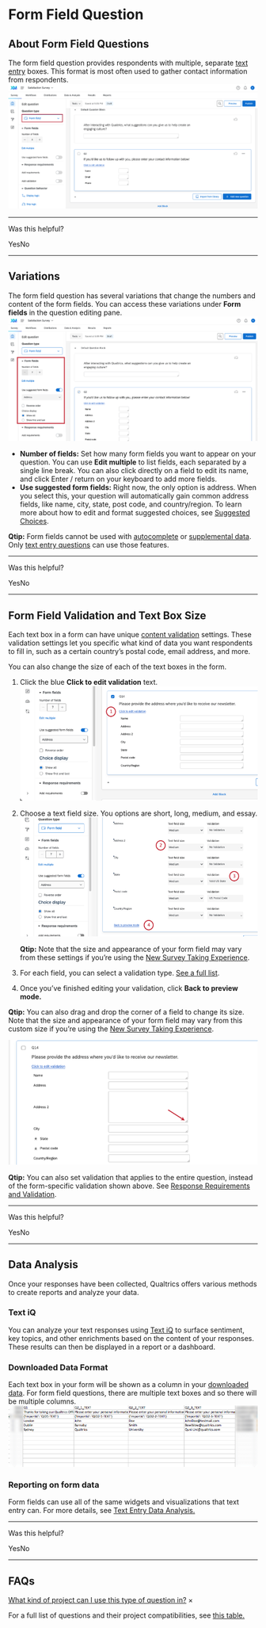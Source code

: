 # Form Field Question

## [](#Introduction)About Form Field Questions

The form field question provides respondents with multiple, separate [text entry](https://www.qualtrics.com/support/survey-platform/survey-module/editing-questions/question-types-guide/standard-content/text-entry/) boxes. This format is most often used to gather contact information from respondents. [![Form field question highlighted on the left side](form-field/form-field-1.png)](https://www.qualtrics.com/m/assets/support/wp-content/uploads//2021/03/form-field-1.png)

* * *

Was this helpful?

YesNo

* * *

## [](#Variations)Variations

The form field question has several variations that change the numbers and content of the form fields. You can access these variations under **Form fields** in the question editing pane. [![Form fields highlighted on the left side, showing the possibility to modify number of fields or use the suggested form fields](form-field/form-field-2.png)](https://www.qualtrics.com/m/assets/support/wp-content/uploads//2021/03/form-field-2.png)

-   **Number of fields:** Set how many form fields you want to appear on your question. You can use **Edit multiple** to list fields, each separated by a single line break. You can also click directly on a field to edit its name, and click Enter / return on your keyboard to add more fields.
-   **Use suggested form fields:** Right now, the only option is address. When you select this, your question will automatically gain common address fields, like name, city, state, post code, and country/region. To learn more about how to edit and format suggested choices, see [Suggested Choices](https://www.qualtrics.com/support/survey-platform/survey-module/editing-questions/formatting-answer-choices/#AutomaticChoices).

**Qtip:** Form fields cannot be used with [autocomplete](https://www.qualtrics.com/support/survey-platform/survey-module/editing-questions/question-types-guide/standard-content/autocomplete-questions-supplemental-data/?parent=p001132) or [supplemental data](https://www.qualtrics.com/support/survey-platform/survey-module/editing-questions/question-types-guide/standard-content/autocomplete-questions-supplemental-data/?parent=p001132#SupplementalData). Only [text entry questions](https://www.qualtrics.com/support/survey-platform/survey-module/editing-questions/question-types-guide/standard-content/text-entry/) can use those features.

* * *

Was this helpful?

YesNo

* * *

## [](#Validation)Form Field Validation and Text Box Size

Each text box in a form can have unique [content validation](https://www.qualtrics.com/support/survey-platform/survey-module/editing-questions/validation/#ContentValidation) settings. These validation settings let you specific what kind of data you want respondents to fill in, such as a certain country’s postal code, email address, and more.

You can also change the size of each of the text boxes in the form.

1.  Click the blue **Click to edit validation** text.  
    [![blue text above form fields says click to edit validation](form-field/form-1.png)](https://www.qualtrics.com/m/assets/support/wp-content/uploads//2021/03/form-1.png)
2.  Choose a text field size. You options are short, long, medium, and essay.  
    [![editing field sizes and validation](form-field/form-2.png)](https://www.qualtrics.com/m/assets/support/wp-content/uploads//2021/03/form-2.png)
    
    **Qtip:** Note that the size and appearance of your form field may vary from these settings if you’re using the [New Survey Taking Experience](https://www.qualtrics.com/support/survey-platform/survey-module/look-feel/simple-layout/#HighlightsandUpdates).
    
3.  For each field, you can select a validation type. [See a full list](https://www.qualtrics.com/support/survey-platform/survey-module/editing-questions/validation/#ContentValidation).
4.  Once you’ve finished editing your validation, click **Back to preview mode.**

**Qtip:** You can also drag and drop the corner of a field to change its size. Note that the size and appearance of your form field may vary from this custom size if you’re using the [New Survey Taking Experience](https://www.qualtrics.com/support/survey-platform/survey-module/look-feel/simple-layout/#HighlightsandUpdates).

[![a field that's been dragged by the corner to make it bigger](form-field/form-3.png)](https://www.qualtrics.com/m/assets/support/wp-content/uploads//2021/03/form-3.png)

**Qtip:** You can also set validation that applies to the entire question, instead of the form-specific validation shown above. See [Response Requirements and Validation](https://www.qualtrics.com/support/survey-platform/survey-module/editing-questions/validation/).

* * *

Was this helpful?

YesNo

* * *

## [](#DataAnalysis)Data Analysis

Once your responses have been collected, Qualtrics offers various methods to create reports and analyze your data.

### Text iQ

You can analyze your text responses using [Text iQ](https://www.qualtrics.com/support/survey-platform/data-and-analysis-module/text-iq/text-iq-functionality/) to surface sentiment, key topics, and other enrichments based on the content of your responses. These results can then be displayed in a report or a dashboard.

### Downloaded Data Format

Each text box in your form will be shown as a column in your [downloaded data](https://www.qualtrics.com/support/survey-platform/data-and-analysis-module/data/download-data/export-data-overview/). For form field questions, there are multiple text boxes and so there will be multiple columns.[![CSV data of text entry responses, all the exact text respondents entered](form-field/TextEntry.png)](https://www.qualtrics.com/m/assets/support/wp-content/uploads/2016/04/TextEntry.png)

### Reporting on form data

Form fields can use all of the same widgets and visualizations that text entry can. For more details, see [Text Entry Data Analysis.](https://www.qualtrics.com/support/survey-platform/survey-module/editing-questions/question-types-guide/standard-content/text-entry/#DataAnalysis)

* * *

Was this helpful?

YesNo

* * *

## [](#FAQs)FAQs

[What kind of project can I use this type of question in?](#faq-975) ×

For a full list of questions and their project compatibilities, see [this table.](https://www.qualtrics.com/support/survey-platform/survey-module/editing-questions/question-types-guide/question-types-overview/#Compatibility)